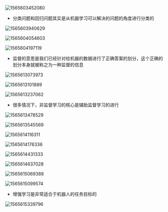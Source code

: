 ![1565603452080](assets/1565603452080.png)

- 分类问题和回归问题其实是从机器学习可以解决的问题的角度进行分类的

![1565603940629](assets/1565603940629.png)

![1565604054603](assets/1565604054603.png)

![1565604197119](assets/1565604197119.png)

- 监督的意思是我们已经针对给机器的数据进行了正确答案的划分，这个正确的划分本身就被称之为一种监督的信息

![1565613073973](assets/1565613073973.png)

![1565613101889](assets/1565613101889.png)

![1565613237062](assets/1565613237062.png)

- 很多情况下，非监督学习的核心是辅助监督学习的进行

![1565613478529](assets/1565613478529.png)

![1565613545569](assets/1565613545569.png)

![1565614116311](assets/1565614116311.png)

![1565614176336](assets/1565614176336.png)

 ![1565614431333](assets/1565614431333.png)

![1565614637028](assets/1565614637028.png)

![1565615069388](assets/1565615069388.png)

![1565615099574](assets/1565615099574.png)

- 增强学习是非常适合于机器人的任务目标的

![1565615339796](assets/1565615339796.png)

